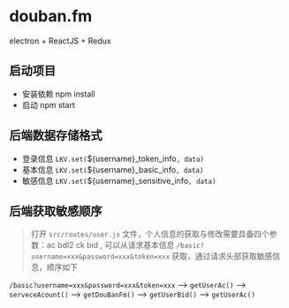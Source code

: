 # douban.fm
electron + ReactJS + Redux

## 启动项目
* 安装依赖 npm install
* 启动 npm start

## 后端数据存储格式

* 登录信息 `LKV.set(`${username}_token_info`, data)`
* 基本信息 `LKV.set(`${username}_basic_info`, data)`
* 敏感信息 `LKV.set(`${username}_sensitive_info`, data)`

## 后端获取敏感顺序

> 打开 `src/routes/user.js` 文件，个人信息的获取与修改需要具备四个参数：ac bdl2 ck bid , 可以从请求基本信息 `/basic?username=xxx&password=xxx&token=xxx` 获取，通过请求头部获取敏感信息，顺序如下

`/basic?username=xxx&password=xxx&token=xxx` --> `getUserAc()` --> `serveceAcount()`  -->  `getDouBanFm()`  --> `getUserBid()`  --> `getUserAc()`
